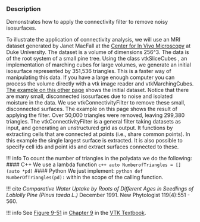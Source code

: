 ### Description

Demonstrates how to apply the connectivity filter to remove noisy isosurfaces.

To illustrate the application of connectivity analysis, we will use an MRI dataset generated by Janet MacFall at the [Center for In Vivo Microscopy](http://www.civm.duhs.duke.edu/) at Duke University. The dataset is a volume of dimensions 256^3. The data is of the root system of a small pine tree. Using the class vtkSliceCubes , an implementation of marching cubes for large volumes, we generate an initial isosurface represented by 351,536 triangles. This is a faster way of manipulating this data. If you have a large enough computer you can process the volume directly with a vtk image reader and vtkMarchingCubes.
[The example on this other page](../PineRootConnectivityA) shows the initial dataset. Notice that there are many small, disconnected isosurfaces due to noise and isolated moisture in the data. We use vtkConnectivityFilter to remove these small, disconnected surfaces. The example on this page shows the result of applying the filter. Over 50,000 triangles were removed, leaving 299,380 triangles. The vtkConnectivityFilter is a general filter taking datasets as input, and generating an unstructured grid as output. It functions by extracting cells that are connected at points (i.e., share common points). In this example the single largest surface is extracted. It is also possible to specify cell ids and point ids and extract surfaces connected to these.

!!! info
    To count the number of triangles in the polydata we do the following:
    #### C++
    We use a lambda function
    ``` c++
    auto NumberofTriangles = [](auto *pd)
    ```
    #### Python
    We just implement:
    ``` python
    def NumberOfTriangles(pd):
    ```
    within the scope of the calling function.

!!! cite
    *Comparative Water Uptake by Roots of Different Ages in Seedlings of Loblolly Pine (Pinus taeda L.)* December 1991. New Phytologist 119(4):551 - 560.

!!! info
    See [Figure 9-51](../../../VTKBook/09Chapter9/#Figure%209-51b) in [Chapter 9](../../../VTKBook/09Chapter9) in the [VTK Textbook](../../../VTKBook/01Chapter1/).
